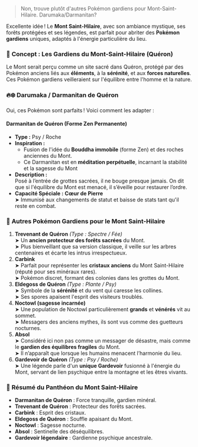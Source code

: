 > Non, trouve plutôt d'autres Pokémon gardiens pour Mont-Saint-Hilaire. Darumaka/Darmanitan?

Excellente idée ! Le **Mont Saint-Hilaire**, avec son ambiance mystique, ses forêts protégées et ses légendes, est parfait pour abriter des **Pokémon gardiens** uniques, adaptés à l'énergie particulière du lieu.

### 🌄 **Concept : Les Gardiens du Mont-Saint-Hilaire (Quéron)**

Le Mont serait perçu comme un site sacré dans Quéron, protégé par des Pokémon anciens liés aux **éléments**, à la **sérénité**, et aux **forces naturelles**. Ces Pokémon gardiens veilleraient sur l'équilibre entre l'homme et la nature.

### 🔥❄️ **Darumaka / Darmanitan de Quéron**

Oui, ces Pokémon sont parfaits ! Voici comment les adapter :

#### **Darmanitan de Quéron (Forme Zen Permanente)**

- **Type :** Psy / Roche
- **Inspiration :**
    - Fusion de l'idée du **Bouddha immobile** (forme Zen) et des roches anciennes du Mont.
    - Ce Darmanitan est en **méditation perpétuelle**, incarnant la stabilité et la sagesse du Mont  
- **Description :**  
    Posé à l’entrée de grottes sacrées, il ne bouge presque jamais. On dit que si l'équilibre du Mont est menacé, il s’éveille pour restaurer l’ordre.
- **Capacité Spéciale :** **Cœur de Pierre**  
    ➤ Immunisé aux changements de statut et baisse de stats tant qu'il reste en combat.

### 🌿 **Autres Pokémon Gardiens pour le Mont Saint-Hilaire**

1. **Trevenant de Quéron** _(Type : Spectre / Fée)_  
    ➤ Un **ancien protecteur des forêts sacrées** du Mont.  
    ➤ Plus bienveillant que sa version classique, il veille sur les arbres centenaires et écarte les intrus irrespectueux.    
2. **Carbink**  
    ➤ Parfait pour représenter les **cristaux anciens** du Mont Saint-Hilaire (réputé pour ses minéraux rares).  
    ➤ Pokémon discret, formant des colonies dans les grottes du Mont.
3. **Eldegoss de Quéron** _(Type : Plante / Psy)_  
    ➤ Symbole de la **sérénité** et du vent qui caresse les collines.  
    ➤ Ses spores apaisent l'esprit des visiteurs troublés.
4. **Noctowl (sagesse incarnée)**  
    ➤ Une population de Noctowl particulièrement **grands** et **vénérés** vit au sommet.  
    ➤ Messagers des anciens mythes, ils sont vus comme des guetteurs nocturnes.
5. **Absol**  
    ➤ Considéré ici non pas comme un messager de désastre, mais comme le **gardien des équilibres fragiles** du Mont.  
    ➤ Il n’apparaît que lorsque les humains menacent l’harmonie du lieu.
6. **Gardevoir de Quéron** _(Type : Psy / Roche)_  
    ➤ Une légende parle d'un **unique Gardevoir** fusionné à l'énergie du Mont, servant de lien psychique entre la montagne et les êtres vivants.

### 🎴 **Résumé du Panthéon du Mont Saint-Hilaire**

- **Darmanitan de Quéron** : Force tranquille, gardien minéral.
- **Trevenant de Quéron** : Protecteur des forêts sacrées.
- **Carbink** : Esprit des cristaux.
- **Eldegoss de Quéron** : Souffle apaisant du Mont.
- **Noctowl** : Sagesse nocturne.
- **Absol** : Sentinelle des déséquilibres.
- **Gardevoir légendaire** : Gardienne psychique ancestrale.
